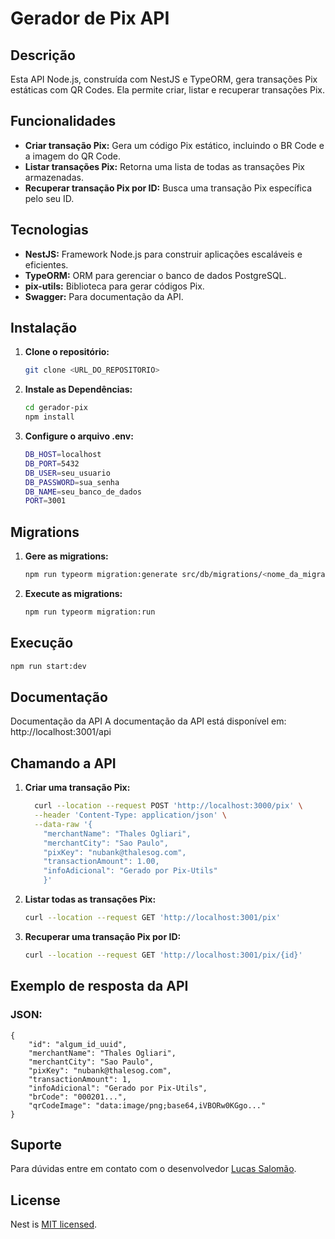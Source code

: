 # Gerador de Pix API

## Descrição

Esta API Node.js, construída com NestJS e TypeORM, gera transações Pix estáticas com QR Codes. Ela permite criar, listar e recuperar transações Pix.

## Funcionalidades

- **Criar transação Pix:** Gera um código Pix estático, incluindo o BR Code e a imagem do QR Code.
- **Listar transações Pix:** Retorna uma lista de todas as transações Pix armazenadas.
- **Recuperar transação Pix por ID:** Busca uma transação Pix específica pelo seu ID.

## Tecnologias

- **NestJS:** Framework Node.js para construir aplicações escaláveis e eficientes.
- **TypeORM:**  ORM para gerenciar o banco de dados PostgreSQL.
- **pix-utils:** Biblioteca para gerar códigos Pix.
- **Swagger:**  Para documentação da API.

## Instalação

1. **Clone o repositório:**

    ```bash
    git clone <URL_DO_REPOSITORIO>
    ```
2. **Instale as Dependências:**

    ```bash
    cd gerador-pix
    npm install
    ```
3. **Configure o arquivo .env:**

    ```bash
    DB_HOST=localhost
    DB_PORT=5432
    DB_USER=seu_usuario
    DB_PASSWORD=sua_senha
    DB_NAME=seu_banco_de_dados
    PORT=3001
    ```
## Migrations
1. **Gere as migrations:**

    ```bash
    npm run typeorm migration:generate src/db/migrations/<nome_da_migration>
    ```

2. **Execute as migrations:**

    ```bash
    npm run typeorm migration:run
    ```

## Execução
```bash
npm run start:dev
```

## Documentação

Documentação da API
A documentação da API está disponível em: http://localhost:3001/api

## Chamando a API
1. **Criar uma transação Pix:**
    ```bash
      curl --location --request POST 'http://localhost:3000/pix' \
      --header 'Content-Type: application/json' \
      --data-raw '{
        "merchantName": "Thales Ogliari",
        "merchantCity": "Sao Paulo",
        "pixKey": "nubank@thalesog.com",
        "transactionAmount": 1.00,
        "infoAdicional": "Gerado por Pix-Utils"
        }'
    ```
2. **Listar todas as transações Pix:**

    ```bash
    curl --location --request GET 'http://localhost:3001/pix'
    ```

3. **Recuperar uma transação Pix por ID:**

    ```bash
    curl --location --request GET 'http://localhost:3001/pix/{id}'
    ```

## Exemplo de resposta da API
### JSON:
    {
        "id": "algum_id_uuid",
        "merchantName": "Thales Ogliari",
        "merchantCity": "Sao Paulo",
        "pixKey": "nubank@thalesog.com",
        "transactionAmount": 1,
        "infoAdicional": "Gerado por Pix-Utils",
        "brCode": "000201...",
        "qrCodeImage": "data:image/png;base64,iVBORw0KGgo..."
    }

## Suporte

Para dúvidas entre em contato com o desenvolvedor [Lucas Salomão](lucastadeusalomao@gmail.com).

## License

Nest is [MIT licensed](LICENSE).